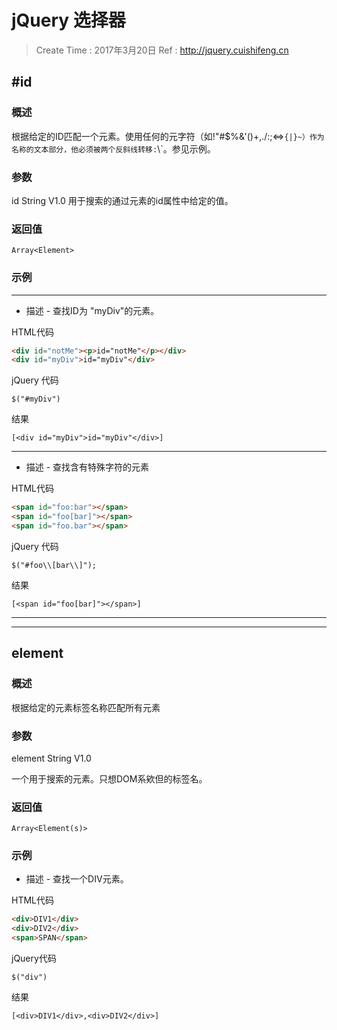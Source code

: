 
# jQuery 选择器

> Create Time : 2017年3月20日 Ref : http://jquery.cuishifeng.cn

## #id

### 概述 
根据给定的ID匹配一个元素。使用任何的元字符（如!"#$%&'()+,./:;<=>`{|}~）作为名称的文本部分，他必须被两个反斜线转移:`\\`。参见示例。
### 参数 

id  String V1.0 
用于搜索的通过元素的id属性中给定的值。

### 返回值
```
Array<Element>
```
### 示例
---
* 描述 - 查找ID为 "myDiv"的元素。

HTML代码
```html
<div id="notMe"><p>id="notMe"</p></div>
<div id="myDiv">id="myDiv"</div>
```
jQuery 代码
```jquery
$("#myDiv")
```
结果
```
[<div id="myDiv">id="myDiv"</div>]
```
---

* 描述 - 查找含有特殊字符的元素

HTML代码
```html
<span id="foo:bar"></span>
<span id="foo[bar]"></span>
<span id="foo.bar"></span>
```
jQuery 代码
```jquery
$("#foo\\[bar\\]");
```
结果
```
[<span id="foo[bar]"></span>]
```

---
---

## element

### 概述
根据给定的元素标签名称匹配所有元素
### 参数
element String V1.0

一个用于搜索的元素。只想DOM系欸但的标签名。
### 返回值
```
Array<Element(s)>
```
### 示例
* 描述 - 查找一个DIV元素。

HTML代码
```html
<div>DIV1</div>
<div>DIV2</div>
<span>SPAN</span>
```

jQuery代码
```jQuery
$("div")
```

结果
```
[<div>DIV1</div>,<div>DIV2</div>]
```